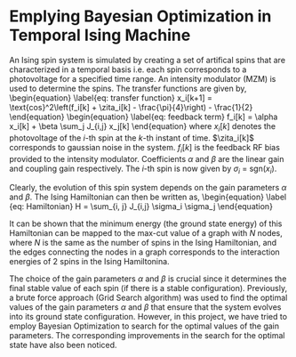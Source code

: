 # Emplying Bayesian Optimization in Temporal Ising Machine
An Ising spin system is simulated by creating a set of artifical spins that are characterized in a temporal basis i.e. each spin corresponds to a photovoltage for a specified time range. An intensity modulator (MZM) is used to determine the spins. The transfer functions are given by,
\begin{equation} \label{eq: transfer function}
  x_i[k+1] = \text{cos}^2\left(f_i[k] + \zita_i[k] - \frac{\pi}{4}\right) - \frac{1}{2}
\end{equation} \begin{equation} \label{eq: feedback term}
  f_i[k] = \alpha x_i[k] + \beta \sum_j J_{i,j} x_j[k]
\end{equation}
where $x_i[k]$ denotes the photovoltage of the $i$-th spin at the $k$-th instant of time. $\zita_i[k]$ corresponds to gaussian noise in the system. $f_i[k]$ is the feedback RF bias provided to the intensity modulator. Coefficients $\alpha$ and $\beta$ are the linear gain and coupling gain respectively. The $i$-th spin is now given by $\sigma_i$ = sgn($x_i$).

Clearly, the evolution of this spin system depends on the gain parameters $\alpha$ and $\beta$. The Ising Hamiltonian can then be written as,
\begin{equation} \label {eq: Hamiltonian}
  H = \sum_{i, j} J_{i,j} \sigma_i \sigma_j
\end{equation}

It can be shown that the minimum energy (the ground state energy) of this Hamiltonian can be mapped to the max-cut value of a graph with $N$ nodes, where $N$ is the same as the number of spins in the Ising Hamiltonian, and the edges connecting the nodes in a graph corresponds to the interaction energies of 2 spins in the Ising Hamiltonina.

The choice of the gain parameters $\alpha$ and $\beta$ is crucial since it determines the final stable value of each spin (if there is a stable configuration). Previously, a brute force approach (Grid Search algorithm) was used to find the optimal values of the gain parameters $\alpha$ and $\beta$ that ensure that the system evolves into its ground state configuration. However, in this project, we have tried to employ Bayesian Optimization to search for the optimal values of the gain parameters. The corresponding improvements in the search for the optimal state have also been noticed.
